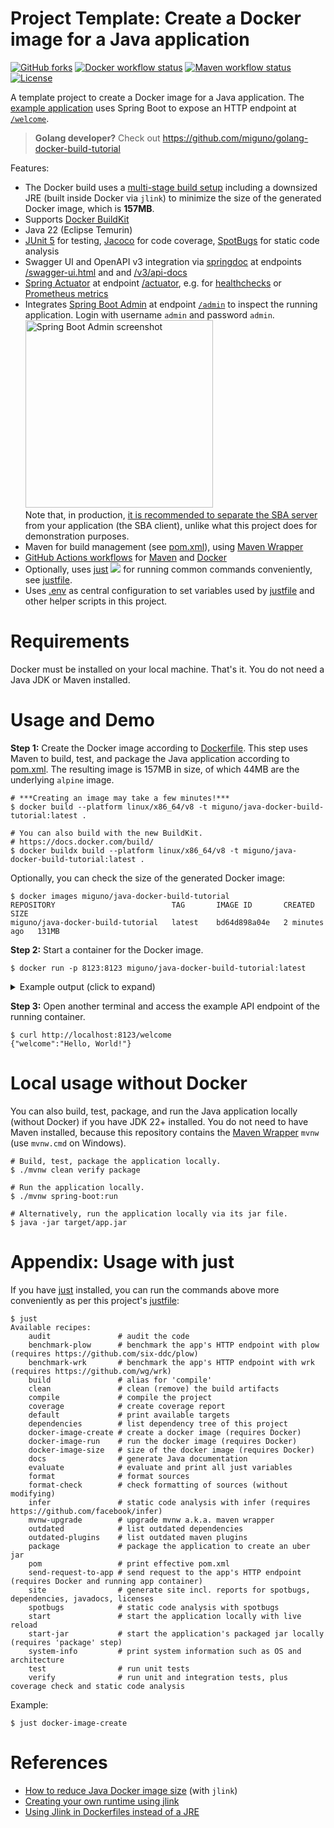# Project Template: Create a Docker image for a Java application

[![GitHub forks](https://img.shields.io/github/forks/miguno/java-docker-build-tutorial)](https://github.com/miguno/java-docker-build-tutorial/fork)
[![Docker workflow status](https://github.com/miguno/java-docker-build-tutorial/actions/workflows/docker-image.yml/badge.svg)](https://github.com/miguno/java-docker-build-tutorial/actions/workflows/docker-image.yml)
[![Maven workflow status](https://github.com/miguno/java-docker-build-tutorial/actions/workflows/maven.yml/badge.svg)](https://github.com/miguno/java-docker-build-tutorial/actions/workflows/maven.yml)
[![License](https://img.shields.io/badge/License-Apache%202.0-blue.svg)](https://opensource.org/licenses/Apache-2.0)

A template project to create a Docker image for a Java application.
The [example application](src/main/java/com/miguno/javadockerbuild/App.java)
uses Spring Boot to expose an HTTP endpoint at
[`/welcome`](http://localhost:8123/welcome).

> **Golang developer?** Check out https://github.com/miguno/golang-docker-build-tutorial

Features:

- The Docker build uses a
  [multi-stage build setup](https://docs.docker.com/build/building/multi-stage/)
  including a downsized JRE (built inside Docker via `jlink`)
  to minimize the size of the generated Docker image, which is **157MB**.
- Supports [Docker BuildKit](https://docs.docker.com/build/)
- Java 22 (Eclipse Temurin)
- [JUnit 5](https://github.com/junit-team/junit5) for testing,
  [Jacoco](https://github.com/jacoco/jacoco) for code coverage,
  [SpotBugs](https://github.com/spotbugs/spotbugs) for static code analysis
- Swagger UI and OpenAPI v3 integration via [springdoc](https://springdoc.org/)
  at endpoints [/swagger-ui.html](http://localhost:8123/swagger-ui.html) and
  and [/v3/api-docs](http://localhost:8123/v3/api-docs)
- [Spring Actuator](https://docs.spring.io/spring-boot/reference/actuator/endpoints.html)
  at endpoint [/actuator](http://localhost:8123/actuator), e.g. for
  [healthchecks](http://localhost:8123/actuator/health) or [Prometheus
  metrics](http://localhost:8123/actuator/prometheus)
- Integrates [Spring Boot
  Admin](https://github.com/codecentric/spring-boot-admin) at endpoint
  [`/admin`](http://localhost:8123/admin) to inspect the running application.
  Login with username `admin` and password `admin`.<br />
  <a href="https://github.com/miguno/java-docker-build-tutorial/raw/main/images/spring-boot-admin-dashboard.png"><img src="https://github.com/miguno/java-docker-build-tutorial/raw/main/images/spring-boot-admin-dashboard.png" alt="Spring Boot Admin screenshot" width="300"></a><br />
  Note that, in production, [it is recommended to
  separate the SBA server](https://docs.spring-boot-admin.com/current/faq.html)
  from your application (the SBA client), unlike what this project does for
  demonstration purposes.
- Maven for build management (see [pom.xml](pom.xml)), using
  [Maven Wrapper](https://github.com/apache/maven-wrapper)
- [GitHub Actions workflows](https://github.com/miguno/java-docker-build-tutorial/actions) for
  [Maven](https://github.com/miguno/java-docker-build-tutorial/actions/workflows/maven.yml)
  and
  [Docker](https://github.com/miguno/java-docker-build-tutorial/actions/workflows/docker-image.yml)
- Optionally, uses
  [just](https://github.com/casey/just)
  ![](https://img.shields.io/github/stars/casey/just)
  for running common commands conveniently, see [justfile](justfile).
- Uses [.env](.env) as central configuration to set variables used by
  [justfile](justfile) and other helper scripts in this project.

# Requirements

Docker must be installed on your local machine. That's it. You do not need a
Java JDK or Maven installed.

# Usage and Demo

**Step 1:** Create the Docker image according to [Dockerfile](Dockerfile).
This step uses Maven to build, test, and package the Java application according
to [pom.xml](pom.xml). The resulting image is 157MB in size, of which 44MB are
the underlying `alpine` image.

```shell
# ***Creating an image may take a few minutes!***
$ docker build --platform linux/x86_64/v8 -t miguno/java-docker-build-tutorial:latest .

# You can also build with the new BuildKit.
# https://docs.docker.com/build/
$ docker buildx build --platform linux/x86_64/v8 -t miguno/java-docker-build-tutorial:latest .
```

Optionally, you can check the size of the generated Docker image:

```shell
$ docker images miguno/java-docker-build-tutorial
REPOSITORY                          TAG       IMAGE ID       CREATED         SIZE
miguno/java-docker-build-tutorial   latest    bd64d898a04e   2 minutes ago   131MB
```

**Step 2:** Start a container for the Docker image.

```shell
$ docker run -p 8123:8123 miguno/java-docker-build-tutorial:latest
```

<details>
  <summary>Example output (click to expand)</summary>

```
Running container from docker image ...
Starting container for image 'miguno/java-docker-build-tutorial:latest', exposing port 8123/tcp
- Run 'curl http://localhost:8123/welcome' to send a test request to the containerized app.
- Enter Ctrl-C to stop the container.

  .   ____          _            __ _ _
 /\\ / ___'_ __ _ _(_)_ __  __ _ \ \ \ \
( ( )\___ | '_ | '_| | '_ \/ _` | \ \ \ \
 \\/  ___)| |_)| | | | | || (_| |  ) ) ) )
  '  |____| .__|_| |_|_| |_\__, | / / / /
 =========|_|==============|___/=/_/_/_/

 :: Spring Boot ::                (v3.3.3)

2024-08-26T15:45:08.859Z  INFO 1 --- [main] com.miguno.javadockerbuild.App           : Starting App v1.0.0-SNAPSHOT using Java 22.0.2 with PID 1 (/app/app.jar started by appuser in /app)
2024-08-26T15:45:08.868Z  INFO 1 --- [main] com.miguno.javadockerbuild.App           : No active profile set, falling back to 1 default profile: "default"
2024-08-26T15:45:10.930Z  INFO 1 --- [main] o.s.b.w.embedded.tomcat.TomcatWebServer  : Tomcat initialized with port 8123 (http)
2024-08-26T15:45:10.950Z  INFO 1 --- [main] o.apache.catalina.core.StandardService   : Starting service [Tomcat]
2024-08-26T15:45:10.951Z  INFO 1 --- [main] o.apache.catalina.core.StandardEngine    : Starting Servlet engine: [Apache Tomcat/10.1.28]
2024-08-26T15:45:10.991Z  INFO 1 --- [main] o.a.c.c.C.[Tomcat].[localhost].[/]       : Initializing Spring embedded WebApplicationContext
2024-08-26T15:45:10.992Z  INFO 1 --- [main] w.s.c.ServletWebServerApplicationContext : Root WebApplicationContext: initialization completed in 2004 ms
2024-08-26T15:45:12.452Z  INFO 1 --- [main] o.s.b.a.e.web.EndpointLinksResolver      : Exposing 1 endpoint beneath base path '/actuator'
2024-08-26T15:45:12.562Z  INFO 1 --- [main] o.s.b.w.embedded.tomcat.TomcatWebServer  : Tomcat started on port 8123 (http) with context path '/'
2024-08-26T15:45:12.597Z  INFO 1 --- [main] com.miguno.javadockerbuild.App           : Started App in 5.0 seconds (process running for 6.246)
```

</details>

**Step 3:** Open another terminal and access the example API endpoint of the
running container.

```shell
$ curl http://localhost:8123/welcome
{"welcome":"Hello, World!"}
```

# Local usage without Docker

You can also build, test, package, and run the Java application locally
(without Docker) if you have JDK 22+ installed. You do not need to have Maven
installed, because this repository contains the
[Maven Wrapper](https://github.com/apache/maven-wrapper) `mvnw` (use `mvnw.cmd`
on Windows).

```shell
# Build, test, package the application locally.
$ ./mvnw clean verify package

# Run the application locally.
$ ./mvnw spring-boot:run

# Alternatively, run the application locally via its jar file.
$ java -jar target/app.jar
```

# Appendix: Usage with just

If you have [just](https://github.com/casey/just) installed, you can run the
commands above more conveniently as per this project's [justfile](justfile):

```shell
$ just
Available recipes:
    audit               # audit the code
    benchmark-plow      # benchmark the app's HTTP endpoint with plow (requires https://github.com/six-ddc/plow)
    benchmark-wrk       # benchmark the app's HTTP endpoint with wrk (requires https://github.com/wg/wrk)
    build               # alias for 'compile'
    clean               # clean (remove) the build artifacts
    compile             # compile the project
    coverage            # create coverage report
    default             # print available targets
    dependencies        # list dependency tree of this project
    docker-image-create # create a docker image (requires Docker)
    docker-image-run    # run the docker image (requires Docker)
    docker-image-size   # size of the docker image (requires Docker)
    docs                # generate Java documentation
    evaluate            # evaluate and print all just variables
    format              # format sources
    format-check        # check formatting of sources (without modifying)
    infer               # static code analysis with infer (requires https://github.com/facebook/infer)
    mvnw-upgrade        # upgrade mvnw a.k.a. maven wrapper
    outdated            # list outdated dependencies
    outdated-plugins    # list outdated maven plugins
    package             # package the application to create an uber jar
    pom                 # print effective pom.xml
    send-request-to-app # send request to the app's HTTP endpoint (requires Docker and running app container)
    site                # generate site incl. reports for spotbugs, dependencies, javadocs, licenses
    spotbugs            # static code analysis with spotbugs
    start               # start the application locally with live reload
    start-jar           # start the application's packaged jar locally (requires 'package' step)
    system-info         # print system information such as OS and architecture
    test                # run unit tests
    verify              # run unit and integration tests, plus coverage check and static code analysis
```

Example:

```shell
$ just docker-image-create
```

# References

- [How to reduce Java Docker image size](https://blog.monosoul.dev/2022/04/25/reduce-java-docker-image-size/)
  (with `jlink`)
- [Creating your own runtime using jlink](https://adoptium.net/blog/2021/10/jlink-to-produce-own-runtime/)
- [Using Jlink in Dockerfiles instead of a JRE](https://adoptium.net/blog/2021/08/using-jlink-in-dockerfiles/)
